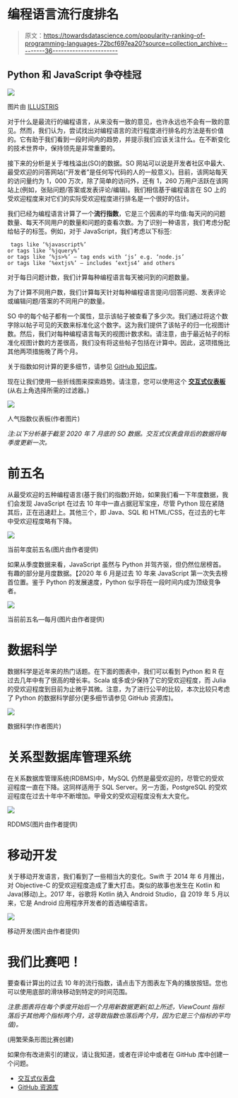 # 编程语言流行度排名

> 原文：<https://towardsdatascience.com/popularity-ranking-of-programming-languages-72bcf697ea20?source=collection_archive---------36----------------------->

## Python 和 JavaScript 争夺桂冠

![](img/d1369e746c7de02a4f22611522b502d0.png)

图片由 [ILLUSTRIS](https://illustris.ca/)

对于什么是最流行的编程语言，从来没有一致的意见，也许永远也不会有一致的意见。然而，我们认为，尝试找出对编程语言的流行程度进行排名的方法是有价值的。它有助于我们看到一段时间内的趋势，并提示我们应该关注什么。在不断变化的技术世界中，保持领先是非常重要的。

接下来的分析是关于堆栈溢出(SO)的数据。SO 网站可以说是开发者社区中最大、最受欢迎的问答网站(“开发者”是任何写代码的人的一般意义)。目前，该网站每天的访问量约为 1，000 万次，除了简单的访问外，还有 1，260 万用户活跃在该网站上(例如，张贴问题/答案或发表评论/编辑)。我们相信基于编程语言在 SO 上的受欢迎程度来对它们的实际受欢迎程度进行排名是一个很好的估计。

我们已经为编程语言计算了一个**流行指数**，它是三个因素的平均值:每天问的问题数量、每天不同用户的数量和问题的查看次数。为了识别一种语言，我们考虑分配给帖子的标签。例如，对于 JavaScript，我们考虑以下标签:

```
 tags like ‘%javascript%’ 
or tags like ‘%jquery%’ 
or tags like ‘%js>%’ — tag ends with ‘js’ e.g. ‘node.js’
or tags like ‘%extjs%’ — includes ‘extjs4’ and others
```

对于每日问题计数，我们计算每种编程语言每天被问到的问题数量。

为了计算不同用户数，我们计算每天针对每种编程语言提问/回答问题、发表评论或编辑问题/答案的不同用户的数量。

SO 中的每个帖子都有一个属性，显示该帖子被查看了多少次。我们通过将这个数字除以帖子可见的天数来标准化这个数字。这为我们提供了该帖子的归一化视图计数。然后，我们对每种编程语言每天的视图计数求和。请注意，由于最近帖子的标准化视图计数的方差很高，我们没有将这些帖子包括在计算中。因此，这项措施比其他两项措施晚了两个月。

关于指数如何计算的更多细节，请参见 [GitHub 知识库](https://github.com/vvaezian/Popularity-of-Programming-Languages)。

现在让我们使用一些折线图来探索趋势。请注意，您可以使用这个 [**交互式仪表板**](http://metabase.intellimenta.com/public/dashboard/f9b5e04b-9755-489d-9f5d-6adc3e3806fd) (从右上角选择所需的过滤器。)

![](img/ffa87df7f2938fb0b46e67fb8456879e.png)

人气指数仪表板(作者图片)

*注:以下分析基于截至 2020 年 7 月底的 SO 数据。交互式仪表盘背后的数据将每季度更新一次。*

# 前五名

从最受欢迎的五种编程语言(基于我们的指数)开始，如果我们看一下年度数据，我们会发现 JavaScript 在过去 10 年中一直占据冠军宝座，尽管 Python 现在紧随其后，正在迅速赶上。其他三个，即 Java、SQL 和 HTML/CSS，在过去的七年中受欢迎程度略有下降。

![](img/04fa072c3816acd498e5d57f593318cf.png)

当前年度前五名(图片由作者提供)

如果从季度数据来看，JavaScript 虽然与 Python 并驾齐驱，但仍然位居榜首。有趣的部分是月度数据。【2020 年 6 月是过去 10 年来 JavaScript 第一次失去榜首位置。鉴于 Python 的发展速度，Python 似乎将在一段时间内成为顶级竞争者。

![](img/bf28705dcebf295eea92e26c9512651e.png)

当前前五名—每月(图片由作者提供)

# 数据科学

数据科学是近年来的热门话题。在下面的图表中，我们可以看到 Python 和 R 在过去几年中有了很高的增长率。Scala 或多或少保持了它的受欢迎程度，而 Julia 的受欢迎程度到目前为止微乎其微。注意，为了进行公平的比较，本次比较只考虑了 Python 的数据科学部分(更多细节请参见 GitHub 资源库)。

![](img/1482453e680189b49f69d94a3dbda2df.png)

数据科学(作者图片)

# 关系型数据库管理系统

在关系数据库管理系统(RDBMS)中，MySQL 仍然是最受欢迎的，尽管它的受欢迎程度一直在下降。这同样适用于 SQL Server。另一方面，PostgreSQL 的受欢迎程度在过去十年中不断增加。甲骨文的受欢迎程度没有太大变化。

![](img/6a6fb09f3f9c8e01a1e84510110e106c.png)

RDDMS(图片由作者提供)

# 移动开发

关于移动开发语言，我们看到了一些相当大的变化。Swift 于 2014 年 6 月推出，对 Objective-C 的受欢迎程度造成了重大打击。类似的故事也发生在 Kotlin 和 Java(移动)上。2017 年，谷歌将 Kotlin 纳入 Android Studio，自 2019 年 5 月以来，它是 Android 应用程序开发者的首选编程语言。

![](img/58c504af3bc604f76fb4d31f463d7283.png)

移动开发(图片由作者提供)

# 我们比赛吧！

要查看计算出的过去 10 年的流行指数，请点击下方图表左下角的播放按钮。您也可以使用底部的滑块移动到特定的时间范围。

*注意:图表将在每个季度开始后一个月用新数据更新(如上所述，ViewCount 指标落后于其他两个指标两个月，这导致指数也落后两个月，因为它是三个指标的平均值)。*

(用繁荣条形图比赛创建)

如果你有改进索引的建议，请让我知道，或者在评论中或者在 GitHub 库中创建一个问题。

*   [交互式仪表盘](http://metabase.intellimenta.com/public/dashboard/f9b5e04b-9755-489d-9f5d-6adc3e3806fd)
*   [GitHub 资源库](https://github.com/vvaezian/Popularity-of-Programming-Languages)
